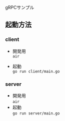 
gRPCサンプル


## 起動方法

### client 

- 開発用  
`air`  

- 起動  
`go run client/main.go`

### server

- 開発用  
`air`  
- 起動  
`go run server/main.go`



